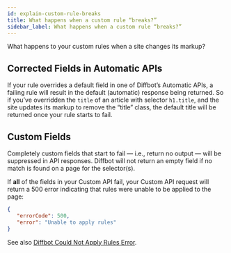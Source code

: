 ```yaml
---
id: explain-custom-rule-breaks
title: What happens when a custom rule “breaks?”
sidebar_label: What happens when a custom rule “breaks?”
---
```


What happens to your custom rules when a site changes its markup?

## Corrected Fields in Automatic APIs

If your rule overrides a default field in one of Diffbot’s Automatic APIs, a failing rule will result in the default (automatic) response being returned. So if you’ve overridden the `title` of an article with selector `h1.title`, and the site updates its markup to remove the “title” class, the default title will be returned once your rule starts to fail.

## Custom Fields

Completely custom fields that start to fail — i.e., return no output — will be suppressed in API responses. Diffbot will not return an empty field if no match is found on a page for the selector(s).

If **all** of the fields in your Custom API fail, your Custom API request will return a 500 error indicating that rules were unable to be applied to the page:
```json
{
   "errorCode": 500,
   "error": "Unable to apply rules"
}
```

See also [Diffbot Could Not Apply Rules Error](error-diffbot-could-not-apply-rules).
